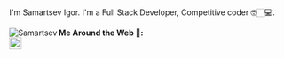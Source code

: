 I'm Samartsev Igor. I'm a Full Stack Developer, Competitive coder 🤓🏻‍💻.


 <img align="left" alt="Samartsev" src="https://camo.githubusercontent.com/2ca054c02a4bfacf47fb15332d6569718926ee2135f36c4ea6468a760cb8b206/68747470733a2f2f66726f6767692e65732f6769746875622f38626974636f772e676966" />  

**Me Around the Web 📱:**
<br/>
<a href="https://www.linkedin.com/in/igor-samartsev/">
  <img align="left" alt="Samartsev's LinkdeIN" width="22px" src="https://cdn.jsdelivr.net/npm/simple-icons@v3/icons/linkedin.svg" />
</a>







